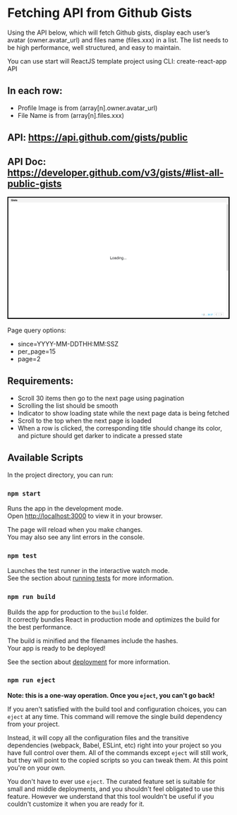 # Fetching API from Github Gists

Using the API below, which will fetch Github gists, display each user’s avatar
(owner.avatar_url) and files name (files.xxx) in a list.
The list needs to be high performance, well structured, and easy to maintain.

You can use start will ReactJS template project using CLI: create-react-app API

## In each row:


* Profile Image is from (array[n].owner.avatar_url)
* File Name is from (array[n].files.xxx)

## API: https://api.github.com/gists/public
## API Doc: https://developer.github.com/v3/gists/#list-all-public-gists

![Review](./src/components/imagesPro/Image2.png)

Page query options:
* since=YYYY-MM-DDTHH:MM:SSZ
* per_page=15
* page=2

## Requirements:
* Scroll 30 items then go to the next page using pagination
* Scrolling the list should be smooth
* Indicator to show loading state while the next page data is being fetched
* Scroll to the top when the next page is loaded
* When a row is clicked, the corresponding title should change its color, and picture
should get darker to indicate a pressed state

## Available Scripts

In the project directory, you can run:

### `npm start`

Runs the app in the development mode.\
Open [http://localhost:3000](http://localhost:3000) to view it in your browser.

The page will reload when you make changes.\
You may also see any lint errors in the console.

### `npm test`

Launches the test runner in the interactive watch mode.\
See the section about [running tests](https://facebook.github.io/create-react-app/docs/running-tests) for more information.

### `npm run build`

Builds the app for production to the `build` folder.\
It correctly bundles React in production mode and optimizes the build for the best performance.

The build is minified and the filenames include the hashes.\
Your app is ready to be deployed!

See the section about [deployment](https://facebook.github.io/create-react-app/docs/deployment) for more information.

### `npm run eject`

**Note: this is a one-way operation. Once you `eject`, you can't go back!**

If you aren't satisfied with the build tool and configuration choices, you can `eject` at any time. This command will remove the single build dependency from your project.

Instead, it will copy all the configuration files and the transitive dependencies (webpack, Babel, ESLint, etc) right into your project so you have full control over them. All of the commands except `eject` will still work, but they will point to the copied scripts so you can tweak them. At this point you're on your own.

You don't have to ever use `eject`. The curated feature set is suitable for small and middle deployments, and you shouldn't feel obligated to use this feature. However we understand that this tool wouldn't be useful if you couldn't customize it when you are ready for it.


